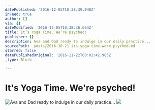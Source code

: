 ```yaml
---
datePublished: '2016-12-05T10:38:39.040Z'
inFeed: true
author: []
via: {}
dateModified: '2016-12-05T10:38:36.664Z'
title: It’s Yoga Time. We’re psyched!
publisher: {}
description: Ava and Dad ready to indulge in our daily practice...
sourcePath: _posts/2016-10-21-its-yoga-time-were-psyched.md
starred: false
datePublishedOriginal: '2016-11-22T08:01:42.985Z'
_type: Blurb

---
```

# It's Yoga Time. We're psyched!
![Ava and Dad ready to indulge in our daily practice...](https://s3-us-west-2.amazonaws.com/the-grid-img/p/0f0abb8c0639f0e1faf5b50b7968d951259c947d.jpg)
![](https://the-grid-user-content.s3-us-west-2.amazonaws.com/509028f8-c96d-4e09-af54-fbf26d2c6623.png)